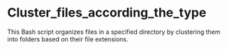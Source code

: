 # Cluster_files_according_the_type
This Bash script organizes files in a specified directory by clustering them into folders based on their file extensions.
